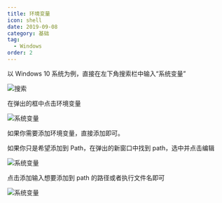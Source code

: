 ```yaml
---
title: 环境变量
icon: shell
date: 2019-09-08
category: 基础
tag:
  - Windows
order: 2
---
```


以 Windows 10 系统为例，直接在左下角搜索栏中输入“系统变量”

![搜索](./assets/pathSearch.png)

在弹出的框中点击环境变量

![系统变量](./assets/path.png)

如果你需要添加环境变量，直接添加即可。

如果你只是希望添加到 Path，在弹出的新窗口中找到 path，选中并点击编辑

![系统变量](./assets/pathDetail.png)

点击添加输入想要添加到 path 的路径或者执行文件名即可

![系统变量](./assets/pathAdd.png)
